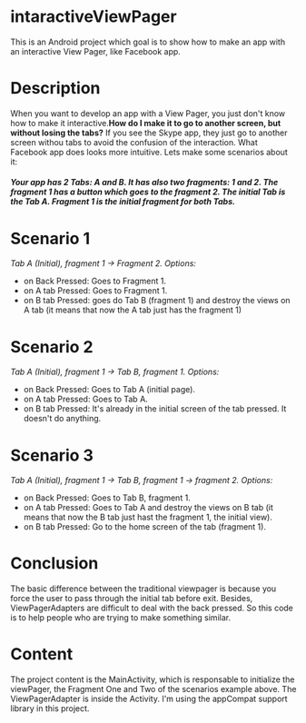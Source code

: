 intaractiveViewPager
====================

This is an Android project which goal is to show how to make an app with an interactive View Pager, like Facebook app.


Description
====================
When you want to develop an app with a View Pager, you just don't know how to make it interactive.<b>How do I make it to go to another screen, but without losing the tabs?</b> If you see the Skype app, they just go to another screen withou tabs to avoid the confusion of the interaction. What Facebook app does looks more intuitive. Lets make some scenarios about it:

<h5>Your app has 2 Tabs: A and B. It has also two fragments: 1 and 2. The fragment 1 has a button which goes to the fragment 2. The initial Tab is the Tab A. Fragment 1 is the initial fragment for both Tabs.</h5>

Scenario 1
====================
<i>Tab A (Initial), fragment 1 -> Fragment 2. Options:</i>
<ul>
<li>on Back Pressed: Goes to Fragment 1.</li>
<li>on A tab Pressed: Goes to Fragment 1.</li>
<li>on B tab Pressed: goes do Tab B (fragment 1) and destroy the views on A tab (it means that now the A tab just has the fragment 1)</li>
</ul>

Scenario 2
====================
<i>Tab A (Initial), fragment 1 -> Tab B, fragment 1. Options:</i>
<ul>
<li>on Back Pressed: Goes to Tab A (initial page).</li>
<li>on A tab Pressed: Goes to Tab A.</li>
<li>on B tab Pressed: It's already in the initial screen of the tab pressed. It doesn't do anything.</li>
</ul>

Scenario 3
====================
<i>Tab A (Initial), fragment 1 -> Tab B, fragment 1 -> fragment 2. Options:</i>
<ul>
<li>on Back Pressed: Goes to Tab B, fragment 1.</li>
<li>on A tab Pressed: Goes to Tab A and destroy the views on B tab (it means that now the B tab just hast the fragment 1, the initial view).</li>
<li>on B tab Pressed: Go to the home screen of the tab (fragment 1).</li>
</ul>

Conclusion
====================
The basic difference between the traditional viewpager is because you force the user to pass through the initial tab before exit. Besides, ViewPagerAdapters are difficult to deal with the back pressed. So this code is to help people who are trying to make something similar.

Content
====================

The project content is the MainActivity, which is responsable to initialize the viewPager, the Fragment One and Two of the scenarios example above. The ViewPagerAdapter is inside the Activity. I'm using the appCompat support library in this project.

